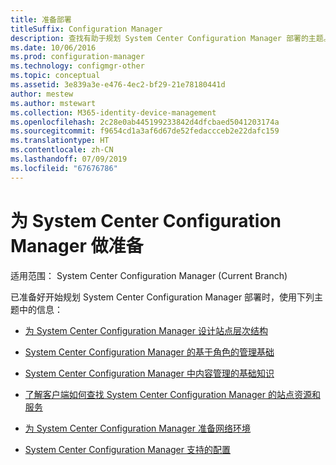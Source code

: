 ```yaml
---
title: 准备部署
titleSuffix: Configuration Manager
description: 查找有助于规划 System Center Configuration Manager 部署的主题。
ms.date: 10/06/2016
ms.prod: configuration-manager
ms.technology: configmgr-other
ms.topic: conceptual
ms.assetid: 3e839a3e-e476-4ec2-bf29-21e78180441d
author: mestew
ms.author: mstewart
ms.collection: M365-identity-device-management
ms.openlocfilehash: 2c28e0ab445199233842d4dfcbaed5041203174a
ms.sourcegitcommit: f9654cd1a3af6d67de52fedaccceb2e22dafc159
ms.translationtype: HT
ms.contentlocale: zh-CN
ms.lasthandoff: 07/09/2019
ms.locfileid: "67676786"
---
```

# <a name="get-ready-for-system-center-configuration-manager"></a>为 System Center Configuration Manager 做准备

适用范围：  System Center Configuration Manager (Current Branch)

已准备好开始规划 System Center Configuration Manager 部署时，使用下列主题中的信息：  


-   [为 System Center Configuration Manager 设计站点层次结构](../../core/plan-design/hierarchy/design-a-hierarchy-of-sites.md)  

-   [System Center Configuration Manager 的基于角色的管理基础](../../core/understand/fundamentals-of-role-based-administration.md)  

-   [System Center Configuration Manager 中内容管理的基础知识](../../core/plan-design/hierarchy/fundamental-concepts-for-content-management.md)  

-   [了解客户端如何查找 System Center Configuration Manager 的站点资源和服务](../../core/plan-design/hierarchy/understand-how-clients-find-site-resources-and-services.md)  

-   [为 System Center Configuration Manager 准备网络环境](/sccm/core/plan-design/network/configure-firewalls-ports-domains)  

-   [System Center Configuration Manager 支持的配置](../../core/plan-design/configs/supported-configurations.md)  
